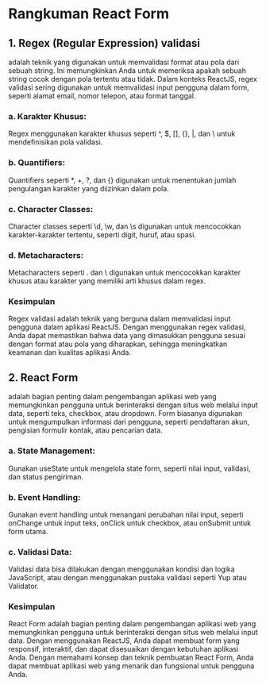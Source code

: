 # Rangkuman React Form

## 1. Regex (Regular Expression) validasi 
adalah teknik yang digunakan untuk memvalidasi format atau pola dari sebuah string. Ini memungkinkan Anda untuk memeriksa apakah sebuah string cocok dengan pola tertentu atau tidak. Dalam konteks ReactJS, regex validasi sering digunakan untuk memvalidasi input pengguna dalam form, seperti alamat email, nomor telepon, atau format tanggal.

### a. Karakter Khusus: 
Regex menggunakan karakter khusus seperti ^, $, [], {}, |, dan \ untuk mendefinisikan pola validasi.

### b. Quantifiers: 
Quantifiers seperti *, +, ?, dan {} digunakan untuk menentukan jumlah pengulangan karakter yang diizinkan dalam pola.

### c. Character Classes: 
Character classes seperti \d, \w, dan \s digunakan untuk mencocokkan karakter-karakter tertentu, seperti digit, huruf, atau spasi.

### d. Metacharacters: 
Metacharacters seperti . dan \ digunakan untuk mencocokkan karakter khusus atau karakter yang memiliki arti khusus dalam regex.

### Kesimpulan
Regex validasi adalah teknik yang berguna dalam memvalidasi input pengguna dalam aplikasi ReactJS. Dengan menggunakan regex validasi, Anda dapat memastikan bahwa data yang dimasukkan pengguna sesuai dengan format atau pola yang diharapkan, sehingga meningkatkan keamanan dan kualitas aplikasi Anda.

## 2. React Form 
adalah bagian penting dalam pengembangan aplikasi web yang memungkinkan pengguna untuk berinteraksi dengan situs web melalui input data, seperti teks, checkbox, atau dropdown. Form biasanya digunakan untuk mengumpulkan informasi dari pengguna, seperti pendaftaran akun, pengisian formulir kontak, atau pencarian data.

### a. State Management: 
Gunakan useState untuk mengelola state form, seperti nilai input, validasi, dan status pengiriman.

### b. Event Handling: 
Gunakan event handling untuk menangani perubahan nilai input, seperti onChange untuk input teks, onClick untuk checkbox, atau onSubmit untuk form utama.

### c. Validasi Data: 
Validasi data bisa dilakukan dengan menggunakan kondisi dan logika JavaScript, atau dengan menggunakan pustaka validasi seperti Yup atau Validator.

### Kesimpulan
React Form adalah bagian penting dalam pengembangan aplikasi web yang memungkinkan pengguna untuk berinteraksi dengan situs web melalui input data. Dengan menggunakan ReactJS, Anda dapat membuat form yang responsif, interaktif, dan dapat disesuaikan dengan kebutuhan aplikasi Anda. Dengan memahami konsep dan teknik pembuatan React Form, Anda dapat membuat aplikasi web yang menarik dan fungsional untuk pengguna Anda.




